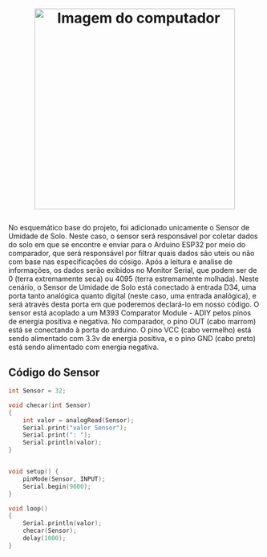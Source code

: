 <h1>
<p align="center">
    <img src="https://github.com/user-attachments/assets/f3190e24-ea81-416e-bf35-23342fa26526" alt="Imagem do computador" width="400" />
</p>
</h1>

No esquemático base do projeto, foi adicionado unicamente o Sensor de Umidade de Solo. Neste caso, o sensor será responsável por coletar dados do solo em que se encontre e enviar para o Arduino ESP32 por meio do comparador, que será responsável por filtrar quais dados são uteis ou não com base nas especificações do cósigo. Após a leitura e analise de informações, os dados serão exibidos no Monitor Serial, que podem ser de 0 (terra extremamente seca) ou 4095 (terra estremamente molhada).
Neste cenário, o Sensor de Umidade de Solo está conectado à entrada D34, uma porta tanto analógica quanto digital (neste caso, uma entrada analógica), e será através desta porta em que poderemos declará-lo em nosso código. O sensor está acoplado a um M393 Comparator Module - ADIY pelos pinos de energia positiva e negativa. No comparador, o pino OUT (cabo marrom) está se conectando à porta do arduino. O pino VCC (cabo vermelho) está sendo alimentado com 3.3v de energia positiva, e o pino GND (cabo preto) está sendo alimentado com energia negativa.

## Código do Sensor
```CPP
int Sensor = 32;

void checar(int Sensor)
{
    int valor = analogRead(Sensor);
    Serial.print("valor Sensor");
    Serial.print(": ");
    Serial.println(valor);
}


void setup() {
    pinMode(Sensor, INPUT);
    Serial.begin(9600);
}

void loop() 
{
    Serial.println(valor);
    checar(Sensor);
    delay(1000);
}
```
